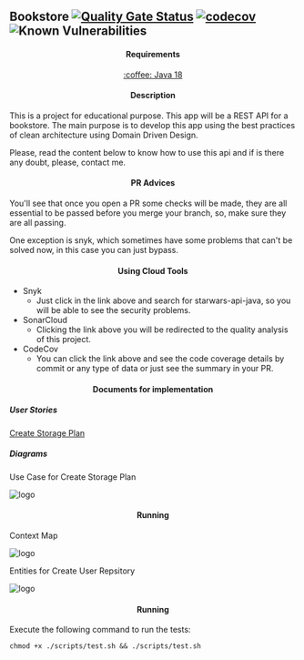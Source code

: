 ## Bookstore  [![Quality Gate Status](https://sonarcloud.io/api/project_badges/measure?project=lucasraziel_bookstore&metric=alert_status)](https://sonarcloud.io/summary/new_code?id=lucasraziel_bookstore) [![codecov](https://codecov.io/gh/lucasraziel/bookstore/branch/main/graph/badge.svg?token=YIM0CZ5YOD)](https://codecov.io/gh/lucasraziel/bookstore) ![Known Vulnerabilities](https://snyk.io/test/github/lucasraziel/bookstore/badge.svg)

#### <p align="center"> Requirements </p>
<div align="center"> 
    <a href="https://www.oracle.com/java/technologies/javase/jdk17-archive-downloads.html" target"_blank">:coffee: Java 18 </a>
</div>

#### <p align="center">  Description </p>

This is a project for educational purpose. This app will be a REST API for a bookstore. The main purpose is to develop this app using the best practices of clean architecture using Domain Driven Design.


Please, read the content below to know how to use this api and if is there any doubt, please, contact me.

#### <p align="center"> PR Advices </p>

You'll see that once you open a PR some checks will be made, they are all essential to be passed before you merge your branch, so, make sure they are all passing.

One exception is snyk, which sometimes have some problems that can't be solved now, in this case you can just bypass.

#### <p align="center">  Using Cloud Tools </p>

* Snyk
  * Just click in the link above and search for starwars-api-java, so you will be able to see the security problems.
* SonarCloud
  * Clicking the link above you will be redirected to the quality analysis of this project.
* CodeCov
  * You can click the link above and see the code coverage details by commit or any type of data or just see the summary
    in your PR.
    
#### <p align="center"> Documents for implementation </p>

##### User Stories

[Create Storage Plan](https://github.com/lucasraziel/bookstore/blob/063bf09b6762473cf453d6c7cfb287471e2c7a73/userstories/createStoragePlan.md)

##### Diagrams

Use Case for Create Storage Plan

![logo](https://user-images.githubusercontent.com/26093830/172564307-ddc56fcf-3c3b-4127-bc5c-6b626bcdb2fa.jpeg)
#### <p align="center"> Running </p>

Context Map

![logo](https://user-images.githubusercontent.com/26093830/172564202-7cde416e-b932-4fb3-a4f2-178e805d222a.png)

Entities for Create User Repsitory

![logo](https://user-images.githubusercontent.com/26093830/172564376-41198f82-1172-462f-8685-f46e5a4c9bb9.png)

#### <p align="center"> Running </p>

Execute the following command to run the tests:

```
chmod +x ./scripts/test.sh && ./scripts/test.sh
```

